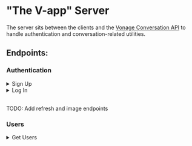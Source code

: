# "The V-app" Server

The server sits between the clients and the [Vonage Conversation API](https://developer.vonage.com/conversation/overview) to handle authentication and conversation-related utilities.

## Endpoints:

### Authentication

<details>
    <summary>Sign Up</summary>

This creates an account for the user and returns information needed to start the client, including a JWT.

**Endpoint:** `/signup`

**Method:** `POST`

**Headers:** `'Content-Type: application/json'`

**Request Body:**

| Key | Type | Required | 
|-----|------|----------|
`name` | string | ✓
`password` | string | ✓
`display_name` | string | ✓

**Response:**

Success (201):
```
{
  "user": {
    "id": "USR-44326d04-cd82-41f5-ad24-315c2a2eac41",
    "name": "paul",
    "display_name": "paul"
  },
  "token": "ey...dg",
  "users": [
    {
      "id": "USR-f6145cd9-eacf-4f11-bfb2-d36cf8bbe85c",
      "name": "arden-399b3400-b0c4-4b9c-8e93-09acb7865c50",
      "display_name": "Amos Jenkins"
    },
    ...
  ]
}
```

Error (403):
```
{
  "type": "data:validation",
  "title": "Bad Request",
  "detail": "The request failed due to validation errors",
  "invalid_parameters": [
    {
      "name": "name",
      "reason": "must be longer than 2 characters"
    }
  ]
}
```
</details>

<details>
    <summary>Log In</summary>

Called after a user account has been created by signing up, this returns information needed to start the client, including a JWT.

**Endpoint:** `/login`

**Method:** `POST`

**Headers:** `'Content-Type: application/json'`

**Request Body:**

| Key | Type | Required | 
|-----|------|----------|
`name` | string | ✓
`password` | string | ✓

**Response:**

Success (200):
```
{
  "user": {
    "id": "USR-44326d04-cd82-41f5-ad24-315c2a2eac41",
    "name": "paul",
    "display_name": "paul"
  },
  "token": "ey...dg",
  "users": [
    {
      "id": "USR-f6145cd9-eacf-4f11-bfb2-d36cf8bbe85c",
      "name": "arden-399b3400-b0c4-4b9c-8e93-09acb7865c50",
      "display_name": "Amos Jenkins"
    },
    ...
  ]
}
```

Error (403):
```
{
  "type": "auth:unauthorized",
  "title": "Bad Request",
  "detail": "The request failed due to invalid credentials"
}
```
</details>
</br>

TODO: Add refresh and image endpoints

### Users

<details>
    <summary>Get Users</summary>

This returns a list of other users one can have a conversation with (excluding the requesting user). A JWT is required in the request's header. This is the JWT received from login/signup.


**Endpoint:** `/users`

**Method:** `GET`

**Headers:** 

`'Authorization: Bearer $JWT'`

**Response:**

Success (200):
```
[
  {
    "id": "USR-9665b809-565f-486b-974c-f39881953240",
    "name": "edward-1a3f09b0-51ca-444d-ba5d-186588826840",
    "display_name": "Rev. Rolando Johnston"
  },
  ...
]
```

</details>
</br>